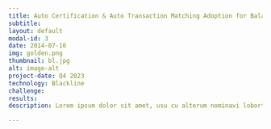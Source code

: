 ```yaml
---
title: Auto Certification & Auto Transaction Matching Adoption for Balance Sheet Reconciliations 
subtitle: 
layout: default
modal-id: 3
date: 2014-07-16
img: golden.png
thumbnail: bl.jpg
alt: image-alt
project-date: Q4 2023
technology: Blackline
challenge:
results:
description: Lorem ipsum dolor sit amet, usu cu alterum nominavi lobortis. At duo novum diceret. Tantas apeirian vix et, usu sanctus postulant inciderint ut, populo diceret necessitatibus in vim. Cu eum dicam feugiat noluisse.

---
```

